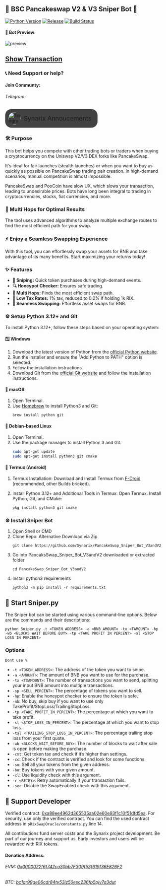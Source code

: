 


## 🚀 BSC Pancakeswap V2 & V3 Sniper Bot 🚀
[![Python Version](https://img.shields.io/badge/Python-3.8%2B-blue)](https://www.python.org/downloads/) [![Release](https://img.shields.io/badge/Release-V4-brightgreen)](https://github.com/Sevens-W3-Lab/Pancakeswap_BSC_Sniper_Bot/releases/tag/V4) [![Build Status](https://img.shields.io/badge/Build-Passing-brightgreen)]()

#### 👀 Bot Preview:
<!-- HTML-Version -->
<img src="https://imgur.com/uSdPhU7.jpg" alt="preview">

## [Show Transaction](https://bscscan.com/tx/0x5389318c7371b40904e5141159d4f8cb56f2903dea63b2379a3c287630f116f8)

### 📞 Need Support or help?
#### Join Communty: 
###### Telegram:
<!-- HTML-Version -->
<div style="display: flex; align-items: center; ;">
   <a href="https://t.me/SynarixAnnoucements" target="_blank" style="background-color: #424242; padding: 10px; border-radius: 20px; text-decoration: none; display: flex; align-items: center;">
        <img src="https://i.imgur.com/8zl66Qv.jpg" alt="Telegram" width="40" height="40" style="vertical-align: middle; border-radius: 50%;">
        <span style="font-size: 20px; vertical-align: middle; margin-left: 10px; margin-right:10px;">Synarix Annoucements</span>
    </a>
</div>


### 🛠️ Purpose
This bot helps you compete with other trading bots or traders when buying a cryptocurrency on the Uniswap V2/V3 DEX forks like PancakeSwap.

It's ideal for fair launches (stealth launches) or when you want to buy as quickly as possible on PancakeSwap trading pair creation. In high-demand scenarios, manual competition is almost impossible.

PancakeSwap and PooCoin have slow UX, which slows your transaction, leading to undesirable prices.
Bots have long been integral to trading in cryptocurrencies, stocks, fiat currencies, and more.

### 🔄 Multi Hops for Optimal Results 
The tool uses advanced algorithms to analyze multiple exchange routes to find the most efficient path for your swap. 

### ⚡ Enjoy a Seamless Swapping Experience 
With this tool, you can effortlessly swap your assets for BNB and take advantage of its many benefits. Start maximizing your returns today!

### ✨ Features
- **🚀 Sniping:** Quick token purchases during high-demand events.
- **🔍 Honeypot Checker:** Ensures safe trading.
- **🔄 Multi Hops:** Finds the most efficient swap path.
- **💸 Low Tax Rates:** 1% tax, reduced to 0.2% if holding 1k RIX.
- **🔄 Seamless Swapping:** Effortless asset swaps for BNB.

### ⚙️ Setup Python 3.12+ and Git
To install Python 3.12+, follow these steps based on your operating system:

#### 🪟 Windows
1. Download the latest version of Python from the [official Python website](https://www.python.org/downloads/).
2. Run the installer and ensure the "Add Python to PATH" option is selected.
3. Follow the installation instructions.
4. Download Git from the [official Git website](https://git-scm.com/downloads) and follow the installation instructions.

#### 🍎 macOS
1. Open Terminal.
2. Use [Homebrew](https://brew.sh/) to install Python3 and Git:  
   ```bash
   brew install python git
   ```

#### 🐧 Debian-based Linux
1. Open Terminal.
2. Use the package manager to install Python 3 and Git.
   ```bash
   sudo apt-get update
   sudo apt-get install python3 git cmake
   ```

#### 📱 Termux (Android)
1. Termux Installation:
     Download and install Termux from [F-Droid](https://f-droid.org/en/packages/com.termux/) (recommended, other Builds bricked).

2. Install Python 3.12+ and Additional Tools in Termux:
 Open Termux.
Install Python, Git, and CMake:
    ```bash
    pkg install python3 git cmake
    ```
### ⚙️ Install Sniper Bot
1. Open Shell or CMD
2. Clone Repo: Alternative Download via Zip
    ```shell
    git clone https://github.com/Synarix/PancakeSwap_Sniper_Bot_V3andV2
    ``` 
3. Go into PancaksSwap_Sniper_Bot_V3andV2 downloaded or extracted folder
    ```shell
    cd PancakeSwap_Sniper_Bot_V3andV2
    ``` 
4. Install python3 requirements
    ```shell
    python3 -m pip install -r requirements.txt
    ```

## 🚀 Start Sniper.py

The Sniper bot can be started using various command-line options. Below are the commands and their descriptions:

```shell
python Sniper.py -t <TOKEN_ADDRESS> -a <BNB_AMOUNT> -tx <TAMOUNT> -hp -wb <BLOCKS WAIT BEFORE BUY> -tp <TAKE PROFIT IN PERCENT> -sl <STOP LOSS IN PERCENT>
```

### Options
`Dont use %`
- `-t <TOKEN_ADDRESS>`: The address of the token you want to snipe.
- `-a <AMOUNT>`: The amount of BNB you want to use for the purchase.
- `-tx <TXAMOUNT>`: The number of transactions you want to send, splitting your input BNB amount into multiple transactions.
- `-sp <SELL_PERCENT>`: The percentage of tokens you want to sell.
- `-hp`: Enable the honeypot checker to ensure the token is safe.
- `-nb`: No buy, skip buy if you want to use only TakeProfit/StopLoss/TrailingStopLoss.
- `-tp <TAKE_PROFIT_IN_PERCENT>`: The percentage at which you want to take profit.
- `-sl <STOP_LOSS_IN_PERCENT>`: The percentage at which you want to stop loss.
- `-tsl <TRAILING_STOP_LOSS_IN_PERCENT>`: The percentage trailing stop loss from your first quote.
- `-wb <BLOCKS_WAIT_BEFORE_BUY>`: The number of blocks to wait after sale is open before making the purchase.
- `-cmt`: Get token tax and check if it’s higher than settings.
- `-cc`: Check if the contract is verified and look for some functions.
- `-so`: Sell all your tokens from the given address.
- `-bo`: Buy tokens with your given amount.
- `-cl`: Use liquidity check with this argument.
- `-r <RETRY>`: Retry automatically if your transaction fails.
- `-sec`: Disable the SwapEnabled check with this argument.



## 💖 Support Developer
Verified contract: [0xa88ee4962d365535aa02e60e93f1c10f51dfd5ea](https://bscscan.com/address/0xa88ee4962d365535aa02e60e93f1c10f51dfd5ea#code).
For security, use only the verified contract.
You can find the used contract address in `pRixSwapOracle/constants.py` line 14.

All contributions fund server costs and the Synarix project development. Be part of our journey and support us. Early investors and users will be rewarded with RIX tokens.

#### Donation Address:

###### EVM: [0x0000022f6f742ca30bb7F309f53f619f36E826F2](https://bscscan.com/address/0x0000022f6f742ca30bb7f309f53f619f36e826f2)
###### BTC: [bc1qr99ge06cdr84ty53lz50esc236fp5pjv7a3dut](https://btcscan.org/address/bc1qr99ge06cdr84ty53lz50esc236fp5pjv7a3dut)

